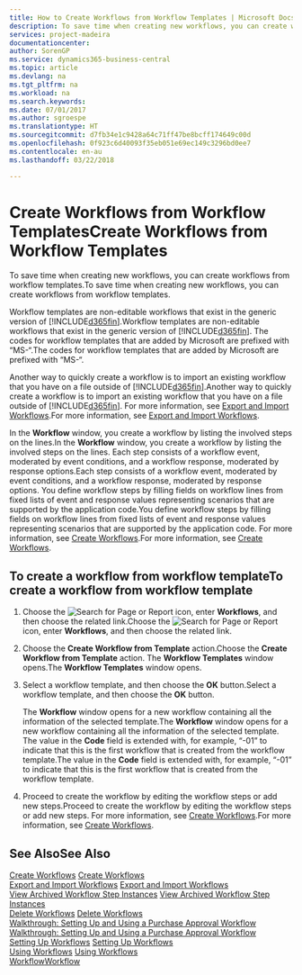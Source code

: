 ```yaml
---
title: How to Create Workflows from Workflow Templates | Microsoft Docs
description: To save time when creating new workflows, you can create workflows from workflow templates.
services: project-madeira
documentationcenter: 
author: SorenGP
ms.service: dynamics365-business-central
ms.topic: article
ms.devlang: na
ms.tgt_pltfrm: na
ms.workload: na
ms.search.keywords: 
ms.date: 07/01/2017
ms.author: sgroespe
ms.translationtype: HT
ms.sourcegitcommit: d7fb34e1c9428a64c71ff47be8bcff174649c00d
ms.openlocfilehash: 0f923c6d40093f35eb051e69ec149c3296bd0ee7
ms.contentlocale: en-au
ms.lasthandoff: 03/22/2018

---
```

# <a name="create-workflows-from-workflow-templates"></a><span data-ttu-id="3c372-103">Create Workflows from Workflow Templates</span><span class="sxs-lookup"><span data-stu-id="3c372-103">Create Workflows from Workflow Templates</span></span>
<span data-ttu-id="3c372-104">To save time when creating new workflows, you can create workflows from workflow templates.</span><span class="sxs-lookup"><span data-stu-id="3c372-104">To save time when creating new workflows, you can create workflows from workflow templates.</span></span>  

 <span data-ttu-id="3c372-105">Workflow templates are non-editable workflows that exist in the generic version of [!INCLUDE[d365fin](includes/d365fin_md.md)].</span><span class="sxs-lookup"><span data-stu-id="3c372-105">Workflow templates are non-editable workflows that exist in the generic version of [!INCLUDE[d365fin](includes/d365fin_md.md)].</span></span> <span data-ttu-id="3c372-106">The codes for workflow templates that are added by Microsoft are prefixed with “MS-“.</span><span class="sxs-lookup"><span data-stu-id="3c372-106">The codes for workflow templates that are added by Microsoft are prefixed with “MS-“.</span></span>  

 <span data-ttu-id="3c372-107">Another way to quickly create a workflow is to import an existing workflow that you have on a file outside of [!INCLUDE[d365fin](includes/d365fin_md.md)].</span><span class="sxs-lookup"><span data-stu-id="3c372-107">Another way to quickly create a workflow is to import an existing workflow that you have on a file outside of [!INCLUDE[d365fin](includes/d365fin_md.md)].</span></span> <span data-ttu-id="3c372-108">For more information, see [Export and Import Workflows](across-how-to-export-and-import-workflows.md).</span><span class="sxs-lookup"><span data-stu-id="3c372-108">For more information, see [Export and Import Workflows](across-how-to-export-and-import-workflows.md).</span></span>  

<span data-ttu-id="3c372-109">In the **Workflow** window, you create a workflow by listing the involved steps on the lines.</span><span class="sxs-lookup"><span data-stu-id="3c372-109">In the **Workflow** window, you create a workflow by listing the involved steps on the lines.</span></span> <span data-ttu-id="3c372-110">Each step consists of a workflow event, moderated by event conditions, and a workflow response, moderated by response options.</span><span class="sxs-lookup"><span data-stu-id="3c372-110">Each step consists of a workflow event, moderated by event conditions, and a workflow response, moderated by response options.</span></span> <span data-ttu-id="3c372-111">You define workflow steps by filling fields on workflow lines from fixed lists of event and response values representing scenarios that are supported by the application code.</span><span class="sxs-lookup"><span data-stu-id="3c372-111">You define workflow steps by filling fields on workflow lines from fixed lists of event and response values representing scenarios that are supported by the application code.</span></span> <span data-ttu-id="3c372-112">For more information, see [Create Workflows](across-how-to-create-workflows.md).</span><span class="sxs-lookup"><span data-stu-id="3c372-112">For more information, see [Create Workflows](across-how-to-create-workflows.md).</span></span>  

## <a name="to-create-a-workflow-from-workflow-template"></a><span data-ttu-id="3c372-113">To create a workflow from workflow template</span><span class="sxs-lookup"><span data-stu-id="3c372-113">To create a workflow from workflow template</span></span>  
1.  <span data-ttu-id="3c372-114">Choose the ![Search for Page or Report](media/ui-search/search_small.png "Search for Page or Report icon") icon, enter **Workflows**, and then choose the related link.</span><span class="sxs-lookup"><span data-stu-id="3c372-114">Choose the ![Search for Page or Report](media/ui-search/search_small.png "Search for Page or Report icon") icon, enter **Workflows**, and then choose the related link.</span></span>  
2.  <span data-ttu-id="3c372-115">Choose the **Create Workflow from Template** action.</span><span class="sxs-lookup"><span data-stu-id="3c372-115">Choose the **Create Workflow from Template** action.</span></span> <span data-ttu-id="3c372-116">The **Workflow Templates** window opens.</span><span class="sxs-lookup"><span data-stu-id="3c372-116">The **Workflow Templates** window opens.</span></span>  
3.  <span data-ttu-id="3c372-117">Select a workflow template, and then choose the **OK** button.</span><span class="sxs-lookup"><span data-stu-id="3c372-117">Select a workflow template, and then choose the **OK** button.</span></span>  

     <span data-ttu-id="3c372-118">The **Workflow** window opens for a new workflow containing all the information of the selected template.</span><span class="sxs-lookup"><span data-stu-id="3c372-118">The **Workflow** window opens for a new workflow containing all the information of the selected template.</span></span> <span data-ttu-id="3c372-119">The value in the **Code** field is extended with, for example, “-01” to indicate that this is the first workflow that is created from the workflow template.</span><span class="sxs-lookup"><span data-stu-id="3c372-119">The value in the **Code** field is extended with, for example, “-01” to indicate that this is the first workflow that is created from the workflow template.</span></span>  
4.  <span data-ttu-id="3c372-120">Proceed to create the workflow by editing the workflow steps or add new steps.</span><span class="sxs-lookup"><span data-stu-id="3c372-120">Proceed to create the workflow by editing the workflow steps or add new steps.</span></span> <span data-ttu-id="3c372-121">For more information, see [Create Workflows](across-how-to-create-workflows.md).</span><span class="sxs-lookup"><span data-stu-id="3c372-121">For more information, see [Create Workflows](across-how-to-create-workflows.md).</span></span>  

## <a name="see-also"></a><span data-ttu-id="3c372-122">See Also</span><span class="sxs-lookup"><span data-stu-id="3c372-122">See Also</span></span>  
 <span data-ttu-id="3c372-123">[Create Workflows](across-how-to-create-workflows.md) </span><span class="sxs-lookup"><span data-stu-id="3c372-123">[Create Workflows](across-how-to-create-workflows.md) </span></span>  
 <span data-ttu-id="3c372-124">[Export and Import Workflows](across-how-to-export-and-import-workflows.md) </span><span class="sxs-lookup"><span data-stu-id="3c372-124">[Export and Import Workflows](across-how-to-export-and-import-workflows.md) </span></span>  
 <span data-ttu-id="3c372-125">[View Archived Workflow Step Instances](across-how-to-view-archived-workflow-step-instances.md) </span><span class="sxs-lookup"><span data-stu-id="3c372-125">[View Archived Workflow Step Instances](across-how-to-view-archived-workflow-step-instances.md) </span></span>  
 <span data-ttu-id="3c372-126">[Delete Workflows](across-how-to-delete-workflows.md) </span><span class="sxs-lookup"><span data-stu-id="3c372-126">[Delete Workflows](across-how-to-delete-workflows.md) </span></span>  
 <span data-ttu-id="3c372-127">[Walkthrough: Setting Up and Using a Purchase Approval Workflow](walkthrough-setting-up-and-using-a-purchase-approval-workflow.md) </span><span class="sxs-lookup"><span data-stu-id="3c372-127">[Walkthrough: Setting Up and Using a Purchase Approval Workflow](walkthrough-setting-up-and-using-a-purchase-approval-workflow.md) </span></span>  
 <span data-ttu-id="3c372-128">[Setting Up Workflows](across-set-up-workflows.md) </span><span class="sxs-lookup"><span data-stu-id="3c372-128">[Setting Up Workflows](across-set-up-workflows.md) </span></span>  
 <span data-ttu-id="3c372-129">[Using Workflows](across-use-workflows.md) </span><span class="sxs-lookup"><span data-stu-id="3c372-129">[Using Workflows](across-use-workflows.md) </span></span>  
 [<span data-ttu-id="3c372-130">Workflow</span><span class="sxs-lookup"><span data-stu-id="3c372-130">Workflow</span></span>](across-workflow.md)   

